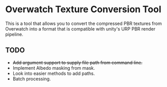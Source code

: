 # Overwatch Texture Conversion Tool

This is a tool that allows you to convert the compressed PBR textures from Overwatch into a format that is compatible with unity's URP PBR render pipeline.

## TODO
- <s>Add argument support to supply file path from command line.</s>
- Implement Albedo masking from mask.
- Look into easier methods to add paths.
- Batch processing.